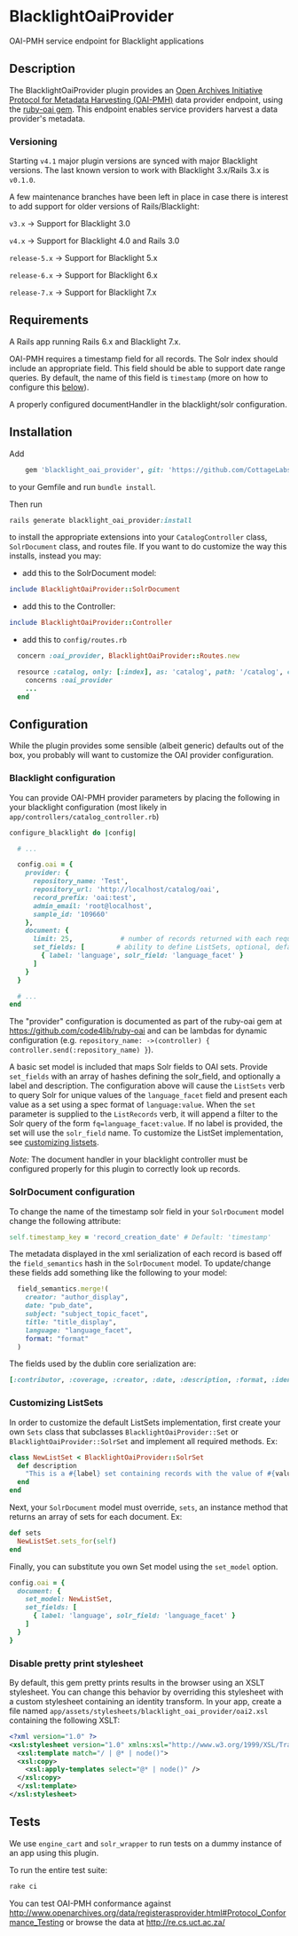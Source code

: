 # BlacklightOaiProvider
OAI-PMH service endpoint for Blacklight applications

## Description
The BlacklightOaiProvider plugin provides an [Open Archives Initiative Protocol for Metadata Harvesting (OAI-PMH)](http://www.openarchives.org/pmh/) data provider endpoint, using the [ruby-oai gem](https://github.com/code4lib/ruby-oai). This endpoint enables service providers harvest a data provider's metadata.

### Versioning
Starting `v4.1` major plugin versions are synced with major Blacklight versions. The last known version to work with Blacklight 3.x/Rails 3.x is `v0.1.0`.

A few maintenance branches have been left in place in case there is interest to add support for older versions of Rails/Blacklight:

`v3.x` -> Support for Blacklight 3.0

`v4.x` -> Support for Blacklight 4.0 and Rails 3.0

`release-5.x` -> Support for Blacklight 5.x

`release-6.x` -> Support for Blacklight 6.x

`release-7.x` -> Support for Blacklight 7.x

## Requirements
A Rails app running Rails 6.x and Blacklight 7.x.

OAI-PMH requires a timestamp field for all records. The Solr index should include an appropriate field. This field should be able to support date range queries. By default, the name of this field is `timestamp` (more on how to configure this [below](#solrdocument-configuration)).

A properly configured documentHandler in the blacklight/solr configuration.

## Installation

Add

```ruby
    gem 'blacklight_oai_provider', git: 'https://github.com/CottageLabs/projectblacklight_blacklight_oai_provider.git', branch: 'main'
```

to your Gemfile and run `bundle install`.

Then run
```ruby
rails generate blacklight_oai_provider:install
```
to install the appropriate extensions into your `CatalogController` class, `SolrDocument` class, and routes file. If you want to do customize the way this installs, instead you may:

- add this to the SolrDocument model:
```ruby
include BlacklightOaiProvider::SolrDocument
```
- add this to the Controller:
```ruby
include BlacklightOaiProvider::Controller
```
- add this to `config/routes.rb`
```ruby
  concern :oai_provider, BlacklightOaiProvider::Routes.new

  resource :catalog, only: [:index], as: 'catalog', path: '/catalog', controller: 'catalog' do
    concerns :oai_provider
    ...
  end
```

## Configuration

While the plugin provides some sensible (albeit generic) defaults out of the box, you probably will want to customize the OAI provider configuration.

### Blacklight configuration
You can provide OAI-PMH provider parameters by placing the following in your blacklight configuration (most likely in `app/controllers/catalog_controller.rb`)

```ruby
configure_blacklight do |config|

  # ...

  config.oai = {
    provider: {
      repository_name: 'Test',
      repository_url: 'http://localhost/catalog/oai',
      record_prefix: 'oai:test',
      admin_email: 'root@localhost',
      sample_id: '109660'
    },
    document: {
      limit: 25,            # number of records returned with each request, default: 15
      set_fields: [        # ability to define ListSets, optional, default: nil
        { label: 'language', solr_field: 'language_facet' }
      ]
    }
  }

  # ...
end
```

The "provider" configuration is documented as part of the ruby-oai gem at https://github.com/code4lib/ruby-oai and can be lambdas for dynamic configuration (e.g. `repository_name: ->(controller) { controller.send(:repository_name) }`).

A basic set model is included that maps Solr fields to OAI sets. Provide `set_fields` with an array of hashes defining the solr_field, and optionally a label and description. The configuration above will cause the `ListSets` verb to query Solr for unique values of the `language_facet` field and present each value as a set using a spec format of `language:value`. When the `set` parameter is supplied to the `ListRecords` verb, it will append a filter to the Solr query of the form `fq=language_facet:value`. If no label is provided, the set will use the `solr_field` name. To customize the ListSet implementation, see [customizing listsets](#customizing-listsets).

_Note:_ The document handler in your blacklight controller must be configured properly for this plugin to correctly look up records.

### SolrDocument configuration
To change the name of the timestamp solr field in your `SolrDocument` model change the following attribute:
```ruby
self.timestamp_key = 'record_creation_date' # Default: 'timestamp'
```

The metadata displayed in the xml serialization of each record is based off the `field_semantics` hash in the `SolrDocument` model. To update/change these fields add something like the following to your model:

```ruby
  field_semantics.merge!(
    creator: "author_display",
    date: "pub_date",
    subject: "subject_topic_facet",
    title: "title_display",
    language: "language_facet",
    format: "format"
  )
```
The fields used by the dublin core serialization are:
```ruby
[:contributor, :coverage, :creator, :date, :description, :format, :identifier, :language, :publisher, :relation, :rights, :source, :subject, :title, :type]
```

### Customizing ListSets
In order to customize the default ListSets implementation, first create your own `Sets` class that subclasses `BlacklightOaiProvider::Set` or `BlacklightOaiProvider::SolrSet` and implement all required methods. Ex:
```ruby
class NewListSet < BlacklightOaiProvider::SolrSet
  def description
    "This is a #{label} set containing records with the value of #{value}."
  end
end
```

Next, your `SolrDocument` model must override, `sets`, an instance method that returns an array of sets for each document. Ex:
```ruby
def sets
  NewListSet.sets_for(self)
end
```

Finally, you can substitute you own Set model using the `set_model` option.
```ruby
config.oai = {
  document: {
    set_model: NewListSet,
    set_fields: [
      { label: 'language', solr_field: 'language_facet' }
    ]
  }
}
```

### Disable pretty print stylesheet

By default, this gem pretty prints results in the browser using an XSLT stylesheet. You can change this behavior by overriding this stylesheet with a custom stylesheet containing an identity transform. In your app, create a file named `app/assets/stylesheets/blacklight_oai_provider/oai2.xsl` containing the following XSLT:

```xml
<?xml version="1.0" ?>
<xsl:stylesheet version="1.0" xmlns:xsl="http://www.w3.org/1999/XSL/Transform">
  <xsl:template match="/ | @* | node()">
  <xsl:copy>
    <xsl:apply-templates select="@* | node()" />
  </xsl:copy>
  </xsl:template>
</xsl:stylesheet>
```

## Tests
We use `engine_cart` and `solr_wrapper` to run tests on a dummy instance of an app using this plugin.

To run the entire test suite:
```ruby
rake ci
```

You can test OAI-PMH conformance against http://www.openarchives.org/data/registerasprovider.html#Protocol_Conformance_Testing or browse the data at http://re.cs.uct.ac.za/
